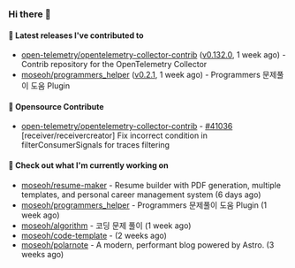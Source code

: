 ### Hi there 👋

#### 🚀 Latest releases I've contributed to

- [open-telemetry/opentelemetry-collector-contrib](https://github.com/open-telemetry/opentelemetry-collector-contrib) ([v0.132.0](https://github.com/open-telemetry/opentelemetry-collector-contrib/releases/tag/v0.132.0), 1 week ago) - Contrib repository for the OpenTelemetry Collector
- [moseoh/programmers_helper](https://github.com/moseoh/programmers_helper) ([v0.2.1](https://github.com/moseoh/programmers_helper/releases/tag/v0.2.1), 1 week ago) - Programmers 문제풀이 도움 Plugin

#### 🎉 Opensource Contribute

- [open-telemetry/opentelemetry-collector-contrib](https://github.com/open-telemetry/opentelemetry-collector-contrib) - [#41036](https://github.com/open-telemetry/opentelemetry-collector-contrib/pull/41036) [receiver/receivercreator] Fix incorrect condition in filterConsumerSignals for traces filtering

#### 👷 Check out what I'm currently working on

- [moseoh/resume-maker](https://github.com/moseoh/resume-maker) - Resume builder with PDF generation, multiple templates, and personal career management system (6 days ago)
- [moseoh/programmers_helper](https://github.com/moseoh/programmers_helper) - Programmers 문제풀이 도움 Plugin (1 week ago)
- [moseoh/algorithm](https://github.com/moseoh/algorithm) - 코딩 문제 풀이 (1 week ago)
- [moseoh/code-template](https://github.com/moseoh/code-template) -  (2 weeks ago)
- [moseoh/polarnote](https://github.com/moseoh/polarnote) - A modern, performant blog powered by Astro. (3 weeks ago)
